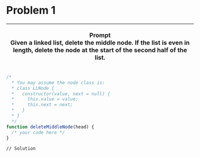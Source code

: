 # Problem 1

| <p><strong>Prompt</strong><br>Given a linked list, delete the middle node. If the list is even in length, delete the node at the start of the second half of the list.</p> |
| -------------------------------------------------------------------------------------------------------------------------------------------------------------------------- |

```javascript
/*
  * You may assume the node class is:
  * class LLNode {
  *   constructor(value, next = null) {
  *     this.value = value;
  *     this.next = next;
  *   }
  * }
  */
function deleteMiddleNode(head) {
  /* your code here */
}
```

```
// Solution

```
